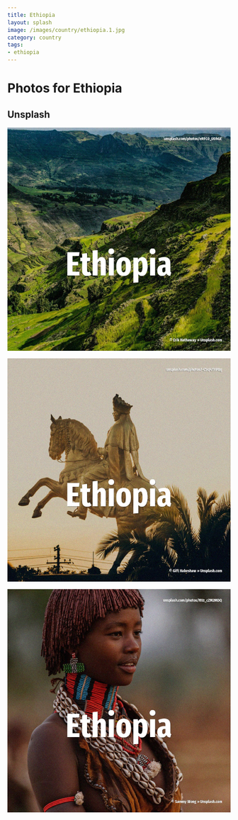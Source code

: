 ```yaml
---
title: Ethiopia
layout: splash
image: /images/country/ethiopia.1.jpg
category: country
tags:
- ethiopia
---
```

# Photos for Ethiopia

## Unsplash

![Ethiopia](/images/country/ethiopia.1.jpg)

![Ethiopia](/images/country/ethiopia.2.jpg)

![Ethiopia](/images/country/ethiopia.3.jpg)